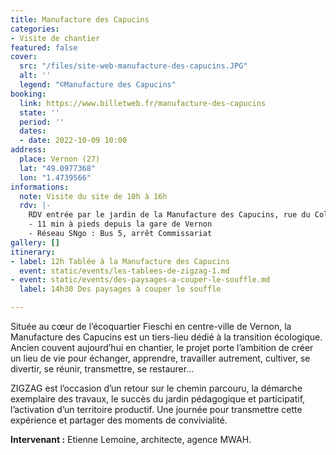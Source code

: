 ```yaml
---
title: Manufacture des Capucins
categories:
- Visite de chantier
featured: false
cover:
  src: "/files/site-web-manufacture-des-capucins.JPG"
  alt: ''
  legend: "©Manufacture des Capucins"
booking:
  link: https://www.billetweb.fr/manufacture-des-capucins
  state: ''
  period: ''
  dates:
  - date: 2022-10-09 10:00
address:
  place: Vernon (27)
  lat: "49.0977368"
  lon: "1.4739566"
informations:
  note: Visite du site de 10h à 16h
  rdv: |-
    RDV entrée par le jardin de la Manufacture des Capucins, rue du Colonel Théodore Fieschi
    - 11 min à pieds depuis la gare de Vernon
    - Réseau SNgo : Bus 5, arrêt Commissariat
gallery: []
itinerary:
- label: 12h Tablée à la Manufacture des Capucins
  event: static/events/les-tablees-de-zigzag-1.md
- event: static/events/des-paysages-a-couper-le-souffle.md
  label: 14h30 Des paysages à couper le souffle

---
```

Située au cœur de l’écoquartier Fieschi en centre-ville de Vernon, la Manufacture des Capucins est un tiers-lieu dédié à la transition écologique. Ancien couvent aujourd’hui en chantier, le projet porte l’ambition de créer un lieu de vie pour échanger, apprendre, travailler autrement, cultiver, se divertir, se réunir, transmettre, se restaurer…

ZIGZAG est l’occasion d’un retour sur le chemin parcouru, la démarche exemplaire des travaux, le succès du jardin pédagogique et participatif, l’activation d’un territoire productif. Une journée pour transmettre cette expérience et partager des moments de convivialité.

**Intervenant :** Etienne Lemoine, architecte, agence MWAH.